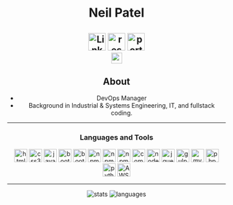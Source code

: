 <div align="center">

# Neil Patel

<a href="https://www.linkedin.com/in/neil-patel-781ab114/"><img src="https://img.shields.io/badge/-LinkedIn-0A66C2?style=flat&logo=linkedin&logoColor=white" alt="Linkedin" height="40"></a>
<a href="https://www.linkedin.com/in/neil-patel-781ab114/"><img src="https://img.shields.io/badge/-Resume-2088FF?style=flat&logo=adobeacrobatreader&logoColor=white" alt="resume" height="40"></a>
<a href="https://www.linkedin.com/in/neil-patel-781ab114/"><img src="https://img.shields.io/badge/-Portfolio-13AFF0?style=flat&logo=github&logoColor=white" alt="portfolio" height="40"></a>
<br>
<img src="https://komarev.com/ghpvc/?username=neilcpatel&style=for-the-badge&color=blue" alt="neilcpatel"  height="25">
---

## About

- DevOps Manager
- Background in Industrial & Systems Engineering, IT, and fullstack coding.

---

### Languages and Tools

<img src="https://img.shields.io/badge/-HTML5-E34F26?logo=HTML5&logoColor=white&style=for-the-badge" alt="html5" height="30">
<img src="https://img.shields.io/badge/-CSS3-1572B6?logo=css3&logoColor=white&style=for-the-badge" alt="css3" height="30">
<img src="https://img.shields.io/badge/-JavaScript-F7DF1E?logo=javascript&logoColor=white&style=for-the-badge" alt="javascript" height="30">

<img src="https://img.shields.io/badge/-Sass-CC6699?logo=sass&logoColor=white&style=for-the-badge" alt="bootstrap" height="30">
<img src="https://img.shields.io/badge/-Bootstrap-7952B3?logo=bootstrap&logoColor=white&style=for-the-badge" alt="bootstrap" height="30">

<img src="https://img.shields.io/badge/-git-F05032?logo=git&logoColor=white&style=for-the-badge" alt="npm" height="30">
<img src="https://img.shields.io/badge/-GitHub-181717?logo=GitHub&logoColor=white&style=for-the-badge" alt="npm" height="30">

<img src="https://img.shields.io/badge/-npm-CB3837?logo=npm&logoColor=white&style=for-the-badge" alt="npm" height="30">
<img src="https://img.shields.io/badge/-Composer-885630?logo=composer&logoColor=white&style=for-the-badge" alt="composer" height="30">

<img src="https://img.shields.io/badge/-Node.js-339933?logo=node.js&logoColor=white&style=for-the-badge" alt="nodejs" height="30">

<img src="https://img.shields.io/badge/-jQuery-0769AD?logo=jquery&logoColor=white&style=for-the-badge" alt="jquery" height="30">
<img src="https://img.shields.io/badge/-Gulp-CF4647?logo=gulp&logoColor=white&style=for-the-badge" alt="gulp" height="30">

<img src="https://img.shields.io/badge/-MySQL-4479A1?logo=mysql&logoColor=white&style=for-the-badge" alt="mysql" height="30"> 
<img src="https://img.shields.io/badge/-PHP-777BB4?logo=php&logoColor=white&style=for-the-badge" alt="php" height="30">
<img src="https://img.shields.io/badge/-Python-3776AB?logo=python&logoColor=white&style=for-the-badge" alt="python" height="30">

<img src="https://img.shields.io/badge/-Amazon%20AWS-232F3E?logo=amazonaws&logoColor=white&style=for-the-badge" alt="AWS" height="30">

---
<img src="https://github-readme-stats.vercel.app/api?username=neilcpatel&theme=nord&hide_border=true&show_icons=true" alt="stats">
<img src="https://github-readme-stats.vercel.app/api/top-langs/?username=neilcpatel&layout=compact&theme=nord&hide_border=true" alt="languages">

</div>
